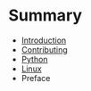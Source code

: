 # Summary

* [Introduction](README.md)
* [Contributing](contributing.md)
* [Python](python.md)
* [Linux](linux.md)
* Preface

